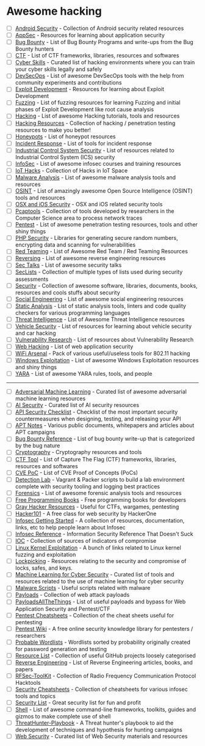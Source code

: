 # Awesome hacking

- [ ] [Android Security](https://github.com/ashishb/android-security-awesome) - Collection of Android security related resources
- [ ] [AppSec](https://github.com/paragonie/awesome-appsec)								- Resources for learning about application security
- [ ] [Bug Bounty](https://github.com/djadmin/awesome-bug-bounty) 						- List of Bug Bounty Programs and write-ups from the Bug Bounty hunters
- [ ] [CTF](https://github.com/apsdehal/awesome-ctf) 										- List of CTF frameworks, libraries, resources and softwares
- [ ] [Cyber Skills](https://github.com/joe-shenouda/awesome-cyber-skills) - Curated list of hacking environments where you can train your cyber skills legally and safely
- [ ] [DevSecOps](https://github.com/devsecops/awesome-devsecops) 						- List of awesome DevSecOps tools with the help from community experiments and contributions
- [ ] [Exploit Development](https://github.com/FabioBaroni/awesome-exploit-development) 	- Resources for learning about Exploit Development
- [ ] [Fuzzing](https://github.com/secfigo/Awesome-Fuzzing) 								- List of fuzzing resources for learning Fuzzing and initial phases of Exploit Development like root cause analysis
- [ ] [Hacking](https://github.com/carpedm20/awesome-hacking) 						- List of awesome Hacking tutorials, tools and resources
- [ ] [Hacking Resources](https://github.com/vitalysim/Awesome-Hacking-Resources)          - Collection of hacking / penetration testing resources to make you better!
- [ ] [Honeypots](https://github.com/paralax/awesome-honeypots) 							- List of honeypot resources
- [ ] [Incident Response](https://github.com/meirwah/awesome-incident-response) 			- List of tools for incident response
- [ ] [Industrial Control System Security](https://github.com/hslatman/awesome-industrial-control-system-security)      - List of resources related to Industrial Control System (ICS) security
- [ ] [InfoSec](https://github.com/onlurking/awesome-infosec) 							- List of awesome infosec courses and training resources
- [ ] [IoT Hacks](https://github.com/nebgnahz/awesome-iot-hacks) 							- Collection of Hacks in IoT Space
- [ ] [Malware Analysis](https://github.com/rshipp/awesome-malware-analysis) 				- List of awesome malware analysis tools and resources
- [ ] [OSINT](https://github.com/jivoi/awesome-osint) 									 - List of amazingly awesome Open Source Intelligence (OSINT) tools and resources
- [ ] [OSX and iOS Security](https://github.com/ashishb/osx-and-ios-security-awesome) 	- OSX and iOS related security tools
- [ ] [Pcaptools](https://github.com/caesar0301/awesome-pcaptools) 						- Collection of tools developed by researchers in the Computer Science area to process network traces
- [ ] [Pentest](https://github.com/enaqx/awesome-pentest) 								- List of awesome penetration testing resources, tools and other shiny things
- [ ] [PHP Security](https://github.com/ziadoz/awesome-php#security) 						- Libraries for generating secure random numbers, encrypting data and scanning for vulnerabilities
- [ ] [Red Teaming](https://github.com/yeyintminthuhtut/Awesome-Red-Teaming) - List of Awesome Red Team / Red Teaming Resources
- [ ] [Reversing](https://github.com/fdivrp/awesome-reversing) 						- List of awesome reverse engineering resources
- [ ] [Sec Talks](https://github.com/PaulSec/awesome-sec-talks) 							- List of awesome security talks
- [ ] [SecLists](https://github.com/danielmiessler/SecLists) 								- Collection of multiple types of lists used during security assessments
- [ ] [Security](https://github.com/sbilly/awesome-security) 								- Collection of awesome software, libraries, documents, books, resources and cools stuffs about security
- [ ] [Social Engineering](https://github.com/v2-dev/awesome-social-engineering) - List of awesome social engineering resources
- [ ] [Static Analysis](https://github.com/mre/awesome-static-analysis) 					- List of static analysis tools, linters and code quality checkers for various programming languages
- [ ] [Threat Intelligence](https://github.com/hslatman/awesome-threat-intelligence) 		- List of Awesome Threat Intelligence resources
- [ ] [Vehicle Security](https://github.com/jaredthecoder/awesome-vehicle-security) 	- List of resources for learning about vehicle security and car hacking
- [ ] [Vulnerability Research](https://github.com/re-pronin/awesome-vulnerability-research) - List of resources about Vulnerability Research
- [ ] [Web Hacking](https://github.com/infoslack/awesome-web-hacking) 					- List of web application security
- [ ] [WiFi Arsenal](https://github.com/0x90/wifi-arsenal) 								- Pack of various useful/useless tools for 802.11 hacking
- [ ] [Windows Exploitation](https://github.com/enddo/awesome-windows-exploitation) 		- List of awesome Windows Exploitation resources and shiny things
- [ ] [YARA](https://github.com/InQuest/awesome-yara)                                     - List of awesome YARA rules, tools, and people

***

- [ ] [Adversarial Machine Learning](https://github.com/yenchenlin/awesome-adversarial-machine-learning) - Curated list of awesome adversarial machine learning resources
- [ ] [AI Security](https://github.com/RandomAdversary/Awesome-AI-Security) - Curated list of AI security resources
- [ ] [API Security Checklist](https://github.com/shieldfy/API-Security-Checklist) - Checklist of the most important security countermeasures when designing, testing, and releasing your API
- [ ] [APT Notes](https://github.com/kbandla/APTnotes) 									- Various public documents, whitepapers and articles about APT campaigns
- [ ] [Bug Bounty Reference](https://github.com/ngalongc/bug-bounty-reference) 			- List of bug bounty write-up that is categorized by the bug nature
- [ ] [Cryptography](https://github.com/sobolevn/awesome-cryptography) - Cryptography resources and tools
- [ ] [CTF Tool](https://github.com/SandySekharan/CTF-tool) 								- List of Capture The Flag (CTF) frameworks, libraries, resources and softwares
- [ ] [CVE PoC](https://github.com/qazbnm456/awesome-cve-poc) - List of CVE Proof of Concepts (PoCs)
- [ ] [Detection Lab](https://github.com/clong/DetectionLab)                              -  Vagrant & Packer scripts to build a lab environment complete with security tooling and logging best practices
- [ ] [Forensics](https://github.com/Cugu/awesome-forensics) 								- List of awesome forensic analysis tools and resources
- [ ] [Free Programming Books](https://github.com/EbookFoundation/free-programming-books) 			- Free programming books for developers
- [ ] [Gray Hacker Resources](https://github.com/bt3gl/My-Gray-Hacker-Resources) 			- Useful for CTFs, wargames, pentesting
- [ ] [Hacker101](https://github.com/Hacker0x01/hacker101) - A free class for web security by HackerOne
- [ ] [Infosec Getting Started](https://github.com/gradiuscypher/infosec_getting_started)					- A collection of resources, documentation, links, etc to help people learn about Infosec
- [ ] [Infosec Reference](https://github.com/rmusser01/Infosec_Reference) 				- Information Security Reference That Doesn't Suck
- [ ] [IOC](https://github.com/sroberts/awesome-iocs) 									- Collection of sources of indicators of compromise
- [ ] [Linux Kernel Exploitation](https://github.com/xairy/linux-kernel-exploitation) - A bunch of links related to Linux kernel fuzzing and exploitation
- [ ] [Lockpicking](https://github.com/meitar/awesome-lockpicking) - Resources relating to the security and compromise of locks, safes, and keys.
- [ ] [Machine Learning for Cyber Security](https://github.com/jivoi/awesome-ml-for-cybersecurity)   - Curated list of tools and resources related to the use of machine learning for cyber security
- [ ] [Malware Scripts](https://github.com/seifreed/malware-scripts) 						- Useful scripts related with malware
- [ ] [Payloads](https://github.com/foospidy/payloads)  - Collection of web attack payloads
- [ ] [PayloadsAllTheThings](https://github.com/swisskyrepo/PayloadsAllTheThings)   - List of useful payloads and bypass for Web Application Security and Pentest/CTF
- [ ] [Pentest Cheatsheets](https://github.com/coreb1t/awesome-pentest-cheat-sheets)		- Collection of the cheat sheets useful for pentesting
- [ ] [Pentest Wiki](https://github.com/nixawk/pentest-wiki) 								- A free online security knowledge library for pentesters / researchers
- [ ] [Probable Wordlists](https://github.com/berzerk0/Probable-Wordlists)  - Wordlists sorted by probability originally created for password generation and testing
- [ ] [Resource List](https://github.com/FuzzySecurity/Resource-List) 					- Collection of useful GitHub projects loosely categorised
- [ ] [Reverse Engineering](https://github.com/onethawt/reverseengineering-reading-list)   - List of Reverse Engineering articles, books, and papers
- [ ] [RFSec-ToolKit](https://github.com/cn0xroot/RFSec-ToolKit)  - Collection of Radio Frequency Communication Protocol Hacktools
- [ ] [Security Cheatsheets](https://github.com/andrewjkerr/security-cheatsheets) 		- Collection of cheatsheets for various infosec tools and topics
- [ ] [Security List](https://github.com/zbetcheckin/Security_list)						 - Great security list for fun and profit
- [ ] [Shell](https://github.com/alebcay/awesome-shell) 									- List of awesome command-line frameworks, toolkits, guides and gizmos to make complete use of shell
- [ ] [ThreatHunter-Playbook](https://github.com/Cyb3rWard0g/ThreatHunter-Playbook) - A Threat hunter's playbook to aid the development of techniques and hypothesis for hunting campaigns
- [ ] [Web Security](https://github.com/qazbnm456/awesome-web-security) - Curated list of Web Security materials and resources
